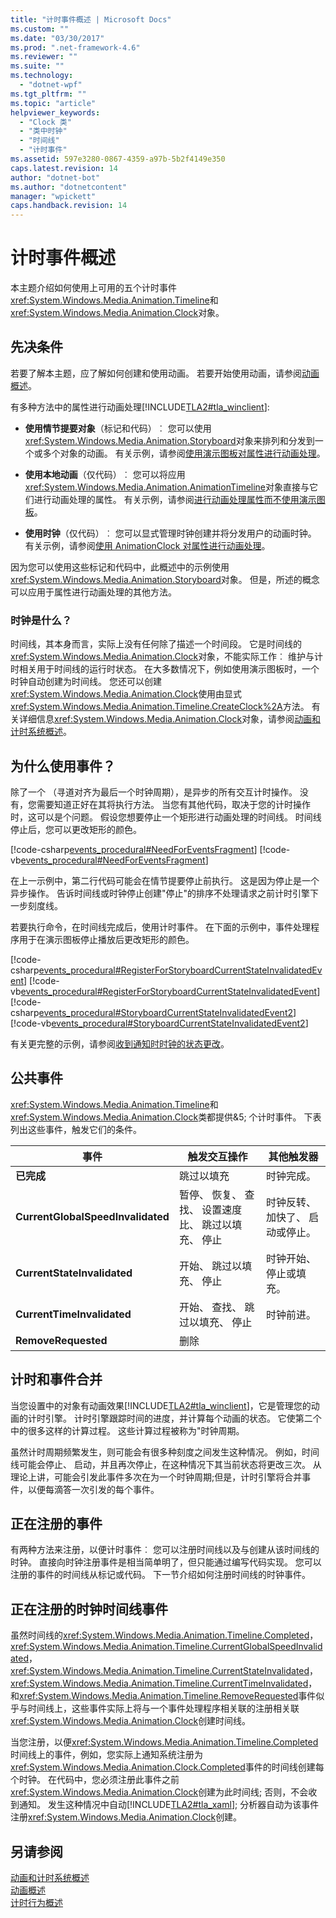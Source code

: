 ```yaml
---
title: "计时事件概述 | Microsoft Docs"
ms.custom: ""
ms.date: "03/30/2017"
ms.prod: ".net-framework-4.6"
ms.reviewer: ""
ms.suite: ""
ms.technology: 
  - "dotnet-wpf"
ms.tgt_pltfrm: ""
ms.topic: "article"
helpviewer_keywords: 
  - "Clock 类"
  - "类中时钟"
  - "时间线"
  - "计时事件"
ms.assetid: 597e3280-0867-4359-a97b-5b2f4149e350
caps.latest.revision: 14
author: "dotnet-bot"
ms.author: "dotnetcontent"
manager: "wpickett"
caps.handback.revision: 14
---
```

# 计时事件概述
本主题介绍如何使用上可用的五个计时事件<xref:System.Windows.Media.Animation.Timeline>和<xref:System.Windows.Media.Animation.Clock>对象。  
  
<a name="autoTopLevelSectionsOUTLINE0"></a>   
## <a name="prerequisites"></a>先决条件  
 若要了解本主题，应了解如何创建和使用动画。 若要开始使用动画，请参阅[动画概述](../../../../docs/framework/wpf/graphics-multimedia/animation-overview.md)。  
  
 有多种方法中的属性进行动画处理[!INCLUDE[TLA2#tla_winclient](../../../../includes/tla2sharptla-winclient-md.md)]:  
  
-   **使用情节提要对象**（标记和代码）︰ 您可以使用<xref:System.Windows.Media.Animation.Storyboard>对象来排列和分发到一个或多个对象的动画。 有关示例，请参阅[使用演示图板对属性进行动画处理](../../../../docs/framework/wpf/graphics-multimedia/how-to-animate-a-property-by-using-a-storyboard.md)。  
  
-   **使用本地动画**（仅代码）︰ 您可以将应用<xref:System.Windows.Media.Animation.AnimationTimeline>对象直接与它们进行动画处理的属性。 有关示例，请参阅[进行动画处理属性而不使用演示图板](../../../../docs/framework/wpf/graphics-multimedia/how-to-animate-a-property-without-using-a-storyboard.md)。  
  
-   **使用时钟**（仅代码）︰ 您可以显式管理时钟创建并将分发用户的动画时钟。  有关示例，请参阅[使用 AnimationClock 对属性进行动画处理](../../../../docs/framework/wpf/graphics-multimedia/how-to-animate-a-property-by-using-an-animationclock.md)。  
  
 因为您可以使用这些标记和代码中，此概述中的示例使用<xref:System.Windows.Media.Animation.Storyboard>对象。 但是，所述的概念可以应用于属性进行动画处理的其他方法。  
  
### <a name="what-is-a-clock"></a>时钟是什么？  
 时间线，其本身而言，实际上没有任何除了描述一个时间段。 它是时间线的<xref:System.Windows.Media.Animation.Clock>对象，不能实际工作︰ 维护与计时相关用于时间线的运行时状态。 在大多数情况下，例如使用演示图板时，一个时钟自动创建为时间线。 您还可以创建<xref:System.Windows.Media.Animation.Clock>使用由显式<xref:System.Windows.Media.Animation.Timeline.CreateClock%2A>方法。 有关详细信息<xref:System.Windows.Media.Animation.Clock>对象，请参阅[动画和计时系统概述](../../../../docs/framework/wpf/graphics-multimedia/animation-and-timing-system-overview.md)。  
  
## <a name="why-use-events"></a>为什么使用事件？  
 除了一个 （寻道对齐为最后一个时钟周期），是异步的所有交互计时操作。 没有，您需要知道正好在其将执行方法。 当您有其他代码，取决于您的计时操作时，这可以是个问题。 假设您想要停止一个矩形进行动画处理的时间线。 时间线停止后，您可以更改矩形的颜色。  
  
 [!code-csharp[events_procedural#NeedForEventsFragment](../../../../samples/snippets/csharp/VS_Snippets_Wpf/events_procedural/CSharp/EventExample.cs#needforeventsfragment)]
 [!code-vb[events_procedural#NeedForEventsFragment](../../../../samples/snippets/visualbasic/VS_Snippets_Wpf/events_procedural/VisualBasic/EventExample.vb#needforeventsfragment)]  
  
 在上一示例中，第二行代码可能会在情节提要停止前执行。 这是因为停止是一个异步操作。 告诉时间线或时钟停止创建"停止"的排序不处理请求之前计时引擎下一步刻度线。  
  
 若要执行命令，在时间线完成后，使用计时事件。 在下面的示例中，事件处理程序用于在演示图板停止播放后更改矩形的颜色。  
  
 [!code-csharp[events_procedural#RegisterForStoryboardCurrentStateInvalidatedEvent](../../../../samples/snippets/csharp/VS_Snippets_Wpf/events_procedural/CSharp/EventExample.cs#registerforstoryboardcurrentstateinvalidatedevent)]
 [!code-vb[events_procedural#RegisterForStoryboardCurrentStateInvalidatedEvent](../../../../samples/snippets/visualbasic/VS_Snippets_Wpf/events_procedural/VisualBasic/EventExample.vb#registerforstoryboardcurrentstateinvalidatedevent)]  
[!code-csharp[events_procedural#StoryboardCurrentStateInvalidatedEvent2](../../../../samples/snippets/csharp/VS_Snippets_Wpf/events_procedural/CSharp/EventExample.cs#storyboardcurrentstateinvalidatedevent2)]
[!code-vb[events_procedural#StoryboardCurrentStateInvalidatedEvent2](../../../../samples/snippets/visualbasic/VS_Snippets_Wpf/events_procedural/VisualBasic/EventExample.vb#storyboardcurrentstateinvalidatedevent2)]  
  
 有关更完整的示例，请参阅[收到通知时时钟的状态更改](../../../../docs/framework/wpf/graphics-multimedia/how-to-receive-notification-when-clock-state-changes.md)。  
  
## <a name="public-events"></a>公共事件  
 <xref:System.Windows.Media.Animation.Timeline>和<xref:System.Windows.Media.Animation.Clock>类都提供&5; 个计时事件。 下表列出这些事件，触发它们的条件。  
  
|事件|触发交互操作|其他触发器|  
|-----------|--------------------------------------|--------------------|  
|**已完成**|跳过以填充|时钟完成。|  
|**CurrentGlobalSpeedInvalidated**|暂停、 恢复、 查找、 设置速度比、 跳过以填充、 停止|时钟反转、 加快了、 启动或停止。|  
|**CurrentStateInvalidated**|开始、 跳过以填充、 停止|时钟开始、 停止或填充。|  
|**CurrentTimeInvalidated**|开始、 查找、 跳过以填充、 停止|时钟前进。|  
|**RemoveRequested**|删除||  
  
## <a name="ticking-and-event-consolidation"></a>计时和事件合并  
 当您设置中的对象有动画效果[!INCLUDE[TLA2#tla_winclient](../../../../includes/tla2sharptla-winclient-md.md)]，它是管理您的动画的计时引擎。 计时引擎跟踪时间的进度，并计算每个动画的状态。 它使第二个中的很多这样的计算过程。 这些计算过程被称为"时钟周期。  
  
 虽然计时周期频繁发生，则可能会有很多种刻度之间发生这种情况。 例如，时间线可能会停止、 启动，并且再次停止，在这种情况下其当前状态将更改三次。 从理论上讲，可能会引发此事件多次在为一个时钟周期;但是，计时引擎将合并事件，以便每滴答一次引发的每个事件。  
  
## <a name="registering-for-events"></a>正在注册的事件  
 有两种方法来注册，以便计时事件︰ 您可以注册时间线以及与创建从该时间线的时钟。 直接向时钟注册事件是相当简单明了，但只能通过编写代码实现。 您可以注册的事件的时间线从标记或代码。 下一节介绍如何注册时间线的时钟事件。  
  
<a name="registeringforclockeventswithatimeline"></a>   
## <a name="registering-for-clock-events-with-a-timeline"></a>正在注册的时钟时间线事件  
 虽然时间线的<xref:System.Windows.Media.Animation.Timeline.Completed>， <xref:System.Windows.Media.Animation.Timeline.CurrentGlobalSpeedInvalidated>， <xref:System.Windows.Media.Animation.Timeline.CurrentStateInvalidated>， <xref:System.Windows.Media.Animation.Timeline.CurrentTimeInvalidated>，和<xref:System.Windows.Media.Animation.Timeline.RemoveRequested>事件似乎与时间线上，这些事件实际上将与一个事件处理程序相关联的注册相关联<xref:System.Windows.Media.Animation.Clock>创建时间线。  
  
 当您注册，以便<xref:System.Windows.Media.Animation.Timeline.Completed>时间线上的事件，例如，您实际上通知系统注册为<xref:System.Windows.Media.Animation.Clock.Completed>事件的时间线创建每个时钟。 在代码中，您必须注册此事件之前<xref:System.Windows.Media.Animation.Clock>创建为此时间线; 否则，不会收到通知。 发生这种情况中自动[!INCLUDE[TLA2#tla_xaml](../../../../includes/tla2sharptla-xaml-md.md)]; 分析器自动为该事件注册<xref:System.Windows.Media.Animation.Clock>创建。  
  
## <a name="see-also"></a>另请参阅  
 [动画和计时系统概述](../../../../docs/framework/wpf/graphics-multimedia/animation-and-timing-system-overview.md)   
 [动画概述](../../../../docs/framework/wpf/graphics-multimedia/animation-overview.md)   
 [计时行为概述](../../../../docs/framework/wpf/graphics-multimedia/timing-behaviors-overview.md)